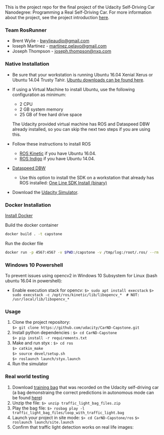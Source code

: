 This is the project repo for the final project of the Udacity Self-Driving Car Nanodegree: Programming a Real Self-Driving Car. For more information about the project, see the project introduction [here](https://classroom.udacity.com/nanodegrees/nd013/parts/6047fe34-d93c-4f50-8336-b70ef10cb4b2/modules/e1a23b06-329a-4684-a717-ad476f0d8dff/lessons/462c933d-9f24-42d3-8bdc-a08a5fc866e4/concepts/5ab4b122-83e6-436d-850f-9f4d26627fd9).

### Team RosRunner

* Brent Wylie - bwylieaudio@gmail.com
* Ioseph Martinez - martinez.pelayo@gmail.com
* Joseph Thompson - joseph.thompson@nxp.com

### Native Installation

* Be sure that your workstation is running Ubuntu 16.04 Xenial Xerus or Ubuntu 14.04 Trusty Tahir. [Ubuntu downloads can be found here](https://www.ubuntu.com/download/desktop).
* If using a Virtual Machine to install Ubuntu, use the following configuration as minimum:
  * 2 CPU
  * 2 GB system memory
  * 25 GB of free hard drive space

  The Udacity provided virtual machine has ROS and Dataspeed DBW already installed, so you can skip the next two steps if you are using this.

* Follow these instructions to install ROS
  * [ROS Kinetic](http://wiki.ros.org/kinetic/Installation/Ubuntu) if you have Ubuntu 16.04.
  * [ROS Indigo](http://wiki.ros.org/indigo/Installation/Ubuntu) if you have Ubuntu 14.04.
* [Dataspeed DBW](https://bitbucket.org/DataspeedInc/dbw_mkz_ros)
  * Use this option to install the SDK on a workstation that already has ROS installed: [One Line SDK Install (binary)](https://bitbucket.org/DataspeedInc/dbw_mkz_ros/src/81e63fcc335d7b64139d7482017d6a97b405e250/ROS_SETUP.md?fileviewer=file-view-default)
* Download the [Udacity Simulator](https://github.com/udacity/CarND-Capstone/releases).

### Docker Installation
[Install Docker](https://docs.docker.com/engine/installation/)

Build the docker container
```bash
docker build . -t capstone
```

Run the docker file
```bash
docker run -p 4567:4567 -v $PWD:/capstone -v /tmp/log:/root/.ros/ --rm -it capstone
```

### Windows 10 Powershell

To prevent issues using opencv2 in Windows 10 Subsystem for Linux (bash ubuntu 16.04 in powershell):
   - Enable execution stack for opencv:
    `$> sudo apt install execstack`
    `$> sudo execstack -c /opt/ros/kinetic/lib/libopencv_*  # NOT:  /usr/local/lib/libopencv_*`

### Usage

1. Clone the project repository:  
   	`$> git clone https://github.com/udacity/CarND-Capstone.git`
2. Install python dependencies :
   	`$> cd CarND-Capstone`  
   	`$> pip install -r requirements.txt`
3. Make and run styx :
   	`$> cd ros`  
   	`$> catkin_make`  
   	`$> source devel/setup.sh`  
   	`$> roslaunch launch/styx.launch`
4. Run the simulator

### Real world testing
1. Download [training bag](https://drive.google.com/file/d/0B2_h37bMVw3iYkdJTlRSUlJIamM/view?usp=sharing) that was recorded on the Udacity self-driving car (a bag demonstraing the correct predictions in autonomous mode can be found [here](https://drive.google.com/open?id=0B2_h37bMVw3iT0ZEdlF4N01QbHc))
2. Unzip the file:
    `$> unzip traffic_light_bag_files.zip`
3. Play the bag file:
    `$> rosbag play -l traffic_light_bag_files/loop_with_traffic_light.bag`
4. Launch your project in site mode:
    `$> cd CarND-Capstone/ros`
    `$> roslaunch launch/site.launch`
5. Confirm that traffic light detection works on real life images:
